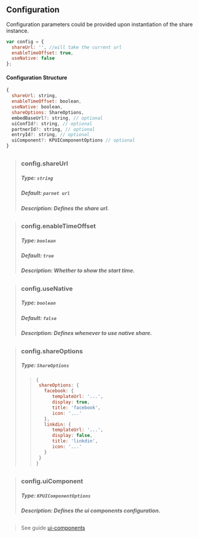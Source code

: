## Configuration

Configuration parameters could be provided upon instantiation of the share instance.

```js
var config = {
  shareUrl: '', //will take the current url
  enableTimeOffset: true,
  useNative: false
};
```

#### Configuration Structure

```js
{
  shareUrl: string,
  enableTimeOffset: boolean,
  useNative: boolean,
  shareOptions: ShareOptions,
  embedBaseUrl?: string, // optional
  uiConfId?: string, // optional
  partnerId?: string, // optional
  entryId?: string, // optional
  uiComponent?: KPUIComponentOptions // optional
}
```

##

> ### config.shareUrl
>
> ##### Type: `string`
>
> ##### Default: `parnet url`
>
> ##### Description: Defines the share url.

##

> ### config.enableTimeOffset
>
> ##### Type: `boolean`
>
> ##### Default: `true`
>
> ##### Description: Whether to show the start time.

##

> ### config.useNative
>
> ##### Type: `boolean`
>
> ##### Default: `false`
>
> ##### Description: Defines whenever to use native share.

##

> ### config.shareOptions
>
> ##### Type: `ShareOptions`
>
> > ```js
> > {
> >  shareOptions: {
> >    facebook: {
> >       templateUrl: '...',
> >       display: true,
> >       title: 'facebook',
> >       icon: '...'
> >    },
> >    linkdin: {
> >       templateUrl: '...',
> >       display: false,
> >       title: 'linkdin',
> >       icon: '...'
> >    }
> >  }
> > }
> > ```

##

> ### config.uiComponent
>
> ##### Type: `KPUIComponentOptions`
>
> ##### Description: Defines the ui components configuration.

##

> See guide [ui-components](https://github.com/kaltura/playkit-js-ui/blob/master/docs/ui-components.md)
